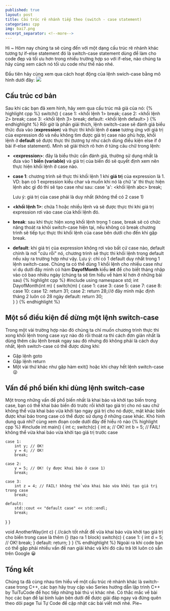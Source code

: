 ```yaml
---
published: true
layout: post
title: Cấu trúc rẽ nhánh tiếp theo (switch - case statement)
categories: cpp
img: bai7.png
excerpt_separator: <!--more-->
---
```

Hi ~ Hôm nay chúng ta sẽ cùng đến với một dạng cấu trúc rẽ nhánh khác tương tự if-else statement đó là switch-case statement dùng để làm cho code đẹp và tối ưu hơn trong nhiều trường hợp so với if-else, nào chúng ta hãy cùng xem cách nó tối ưu code như thế nào nhé.
<!--more-->
Đầu tiên hãy cùng xem qua cách hoạt động của lệnh swich-case bằng mô hình dưới đây:
![](https://2.bp.blogspot.com/-aOeDhNHUwAg/XHqeNrZ3sgI/AAAAAAAAAe8/4kQSqIOt_O4SqYY6cTTvr5hwQjiubjy7QCK4BGAYYCw/s400/bai6.PNG)

## Cấu trúc cơ bản
Sau khi các bạn đã xem hình, hãy xem qua cấu trúc mã giả của nó:
{% highlight cpp %}
  switch(<expression>)
  {
      case 1:
      <khối lệnh 1>
      break;
      case 2:
      <khối lệnh 2>
      break;
      case 3:
      <khối lệnh 3>
      break;
      default:
      <khối lệnh default>
  }
{% endhighlight %}
Rồi giờ là phần giải thích, lệnh switch-case sẽ đánh giá biểu thức đưa vào (**expression**) và thực thi  khối lệnh ở **case** tương ứng với giá trị của expression đó và nếu không tìm được giá trị case nào phù hợp, khối lệnh ở **default** sẽ được thực thi (tương tự như cách dùng điều kiện else if ở bài if-else statement). Mình sẽ giải thích rõ hơn ở từng câu chữ trong lệnh:
- **\<expression\>**: đây là biểu thức cần đánh giá, thường sử dụng nhất là đưa vào 1 **biến (variable)** và giá trị của biến đó sẽ quyết định xem nên thực hiện khối lệnh ở case nào.
- **case 1**: chương trình sẽ thực thi khối lệnh 1 khi **giá trị** của expression là 1. VD: bạn có 1 expression kiểu char và muốn khi nó là chữ 'a' thì thực hiện lệnh abc gì đó thì sẽ tạo case như sau: case 'a': <khối lệnh abc> break;
        
	Lưu ý: giá trị của case phải là duy nhất (không thể có 2 case 1)
- **<khối lệnh 1>**: chứa 1 hoặc nhiều lệnh và sẽ được thực thi khi giá trị expression rơi vào case của khối lệnh đó.
- **break**: sau khi thực hiện xong khối lệnh trong 1 case, break sẽ có chức năng thoát ra khỏi switch-case hiện tại, nếu không có break chương trình sẽ tiếp tục thực thi khối lệnh của case bên dưới cho đến khi gặp break.
- **default**: khi giá trị của expression không rơi vào bất cứ case nào, default chính là nơi "cứu rỗi" nó, chương trình sẽ thực thi khối lệnh trong default nếu xảy ra trường hợp như vậy.
	Lưu ý: chỉ có 1 default duy nhất trong 1 lệnh switch-case.
Chúng ta có thể dùng 1 khối lệnh cho nhiều case như ví dụ dưới đây mình có hàm **DayofMonth** kiểu **int** để cho biết tháng nhập vào có bao nhiêu ngày (chúng ta sẽ tìm hiểu về hàm kĩ hơn ở những bài sau)
{% highlight cpp %}
#include <iostream>
using namespace std;
int DayofMonth(int m)
{
  switch(m)
  {
    case 1:
    case 3:
    case 5:
    case 7:
    case 8:
    case 10:
    case 12:
      return 31;
    case 2:
      return 28;//ở đây mình mặc định tháng 2 luôn có 28 ngày
    default:
      return 30;  
  }
}
{% endhighlight %}

## Một số điều kiện để dừng một lệnh switch-case
Trong một vài trường hợp nào đó chúng ta chỉ muốn chương trình thực thi xong khối lệnh trong case xyz nào đó rồi thoát ra thì cách đơn giản nhất là dùng thêm câu lệnh break ngay sau đó nhưng đó không phải là cách duy nhất, lệnh switch-case có thể được dừng khi:
- Gặp lệnh goto
- Gặp lệnh return
- Một vài thứ khác như gặp hàm exit() hoặc khi chạy hết lệnh switch-case 😜
       
## Vấn đề phổ biến khi dùng lệnh switch-case
Một trong những vấn đề phổ biến nhất là khai báo và khởi tạo biến trong case, bạn có thể khai báo biến đó trước rồi khởi tạo giá trị cho nó sau chứ không thể vừa khai báo vừa khởi tạo ngay giá trị cho nó được, mặt khác biến được khai báo trong case có thể được sử dụng ở những case khác. Khó hình dung quá nhỉ? cùng xem đoạn code dưới đây để hiểu rõ nào
{% highlight cpp %}
#include <iostream>
int main()
{
  int c;
  switch(c)
  {
    int a; // OK!
    int b = 5; // FAIL! không thể vừa khai báo vừa khởi tạo giá trị trước case
 
    case 1:
        int y; // OK!
        y = 4; // OK!
        break;
 
    case 2:
        y = 5; // OK! (y được khai báo ở case 1)
        break;
 
    case 3:
        int z = 4; // FAIL! không thể vừa khai báo vừa khởi tạo giá trị trong case
        break;
 
    default:
        std::cout << "default case" << std::endl;
        break;      
  }
}

void AnotherWay(int c)
{
  //cách tốt nhất để vừa khai báo vừa khởi tạo giá trị cho biến trong case là thêm {} (tạo ra 1 block)
  switch(c)
  {
    case 1:
      {
        int d = 5; // OK!
        break;
      }
    default:
      return;
  }
}
{% endhighlight %}
Ngoài ra khi code bạn có thể gặp phải nhiều vấn đề nan giải khác và khi đó câu trả lời luôn có sẵn trên Google 😀

## Tổng kết
Chúng ta đã cùng nhau tìm hiểu về một cấu trúc rẽ nhánh khác là switch-case trong C++, các bạn hãy truy cập vào Series hướng dẫn lập trình C++ by TuiTuCode để học tiếp những bài thú vị khác nhé.
Có thắc mắc về bài học các bạn để lại bình luận bên dưới để được giải đáp ngay và đừng quên theo dõi page Tui Tự Code để cập nhật các bài viết mới nhé. Pie~
